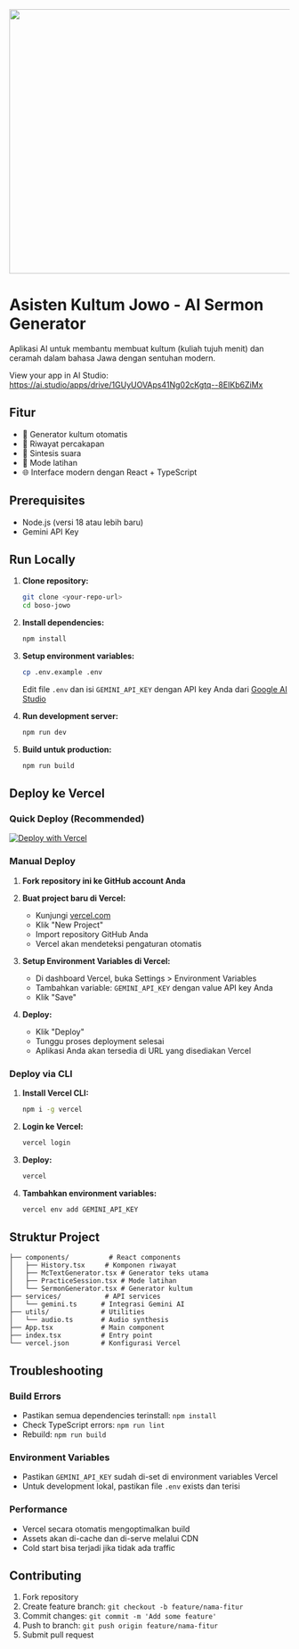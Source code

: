 <div align="center">
<img width="1200" height="475" alt="GHBanner" src="https://github.com/user-attachments/assets/0aa67016-6eaf-458a-adb2-6e31a0763ed6" />
</div>

# Asisten Kultum Jowo - AI Sermon Generator

Aplikasi AI untuk membantu membuat kultum (kuliah tujuh menit) dan ceramah dalam bahasa Jawa dengan sentuhan modern.

View your app in AI Studio: https://ai.studio/apps/drive/1GUyUOVAps41Ng02cKgtq--8EIKb6ZiMx

## Fitur

- 🎯 Generator kultum otomatis
- 🔄 Riwayat percakapan
- 🎵 Sintesis suara
- 📝 Mode latihan
- 🌐 Interface modern dengan React + TypeScript

## Prerequisites

- Node.js (versi 18 atau lebih baru)
- Gemini API Key

## Run Locally

1. **Clone repository:**
   ```bash
   git clone <your-repo-url>
   cd boso-jowo
   ```

2. **Install dependencies:**
   ```bash
   npm install
   ```

3. **Setup environment variables:**
   ```bash
   cp .env.example .env
   ```
   Edit file `.env` dan isi `GEMINI_API_KEY` dengan API key Anda dari [Google AI Studio](https://makersuite.google.com/app/apikey)

4. **Run development server:**
   ```bash
   npm run dev
   ```

5. **Build untuk production:**
   ```bash
   npm run build
   ```

## Deploy ke Vercel

### Quick Deploy (Recommended)

[![Deploy with Vercel](https://vercel.com/button)](https://vercel.com/new/clone?repository-url=https://github.com/your-username/boso-jowo)

### Manual Deploy

1. **Fork repository ini ke GitHub account Anda**

2. **Buat project baru di Vercel:**
   - Kunjungi [vercel.com](https://vercel.com)
   - Klik "New Project"
   - Import repository GitHub Anda
   - Vercel akan mendeteksi pengaturan otomatis

3. **Setup Environment Variables di Vercel:**
   - Di dashboard Vercel, buka Settings > Environment Variables
   - Tambahkan variable: `GEMINI_API_KEY` dengan value API key Anda
   - Klik "Save"

4. **Deploy:**
   - Klik "Deploy"
   - Tunggu proses deployment selesai
   - Aplikasi Anda akan tersedia di URL yang disediakan Vercel

### Deploy via CLI

1. **Install Vercel CLI:**
   ```bash
   npm i -g vercel
   ```

2. **Login ke Vercel:**
   ```bash
   vercel login
   ```

3. **Deploy:**
   ```bash
   vercel
   ```

4. **Tambahkan environment variables:**
   ```bash
   vercel env add GEMINI_API_KEY
   ```

## Struktur Project

```
├── components/          # React components
│   ├── History.tsx     # Komponen riwayat
│   ├── McTextGenerator.tsx # Generator teks utama
│   ├── PracticeSession.tsx # Mode latihan
│   └── SermonGenerator.tsx # Generator kultum
├── services/           # API services
│   └── gemini.ts      # Integrasi Gemini AI
├── utils/             # Utilities
│   └── audio.ts       # Audio synthesis
├── App.tsx            # Main component
├── index.tsx          # Entry point
└── vercel.json        # Konfigurasi Vercel
```

## Troubleshooting

### Build Errors
- Pastikan semua dependencies terinstall: `npm install`
- Check TypeScript errors: `npm run lint`
- Rebuild: `npm run build`

### Environment Variables
- Pastikan `GEMINI_API_KEY` sudah di-set di environment variables Vercel
- Untuk development lokal, pastikan file `.env` exists dan terisi

### Performance
- Vercel secara otomatis mengoptimalkan build
- Assets akan di-cache dan di-serve melalui CDN
- Cold start bisa terjadi jika tidak ada traffic

## Contributing

1. Fork repository
2. Create feature branch: `git checkout -b feature/nama-fitur`
3. Commit changes: `git commit -m 'Add some feature'`
4. Push to branch: `git push origin feature/nama-fitur`
5. Submit pull request
